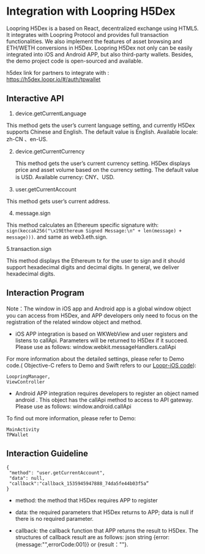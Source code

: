 # Integration with Loopring H5Dex

Loopring H5Dex is a based on React,  decentralized exchange using HTML5. It integrates with Loopring Protocol and provides full transaction functionalities. We also implement the features of asset browsing and ETH/WETH conversions in H5Dex. Loopring H5Dex not only can be easily integrated into iOS and Android APP, but also third-party wallets. Besides, the demo project code is open-sourced and available.

h5dex link for partners to integrate with : <https://h5dex.loopr.io/#/auth/tpwallet>

## **Interactive API**

1.  device.getCurrentLanguage 

   This method gets the user’s current language setting, and currently H5Dex supports Chinese and English. The default value is English. Available locale: zh-CN 、en-US. 

2. device.getCurrentCurrency

   This method gets the user’s current currency setting. H5Dex displays price and asset volume based on the currency setting. The default value is USD. Available currency: CNY、USD.

3.  user.getCurrentAccount 

   This method gets user’s current address.

4. message.sign

This method calculates an Ethereum specific signature with: `sign(keccak256("\x19Ethereum Signed Message:\n" + len(message) + message)))`. and same as web3.eth.sign.

5.transaction.sign

This method displays the Ethereum tx for the user to sign and it should support hexadecimal digits and decimal digits. In general, we deliver hexadecimal digits.

## **Interaction Program**

Note：The window in iOS app and Android app is a global window object you can access from H5Dex, and APP developers only need to focus on the registration of the related window object and method. 

- iOS APP integration is based on WKWebView and user registers and listens to callApi. Parameters will be returned to H5Dex if it succeed. Please use as follows: window.webkit.messageHandlers.callApi

 For more information about the detailed settings, please refer to Demo code.( Objective-C refers to Demo and Swift refers to our [Loopr-iOS code](https://github.com/Loopring/loopr-ios/tree/master/loopr-ios/H5Dex)):

```
LoopringManager,
ViewController
```

- Android APP integration requires developers to register an object named android . This object has the callApi method to access to API gateway. Please use as follows: window.android.callApi

To find out more information, please refer to Demo:

```
MainActivity
TPWallet
```

## **Interaction Guideline**

```
{
 "method": "user.getCurrentAccount",
 "data": null,
 "callback":"callback_1535945947888_74da5fe44b03f5a”
}
```

- method: the method that H5Dex requires APP to register

- data: the required parameters that H5Dex returns to APP; data is null if there is no required parameter.

- callback: the callback function that APP returns the result to H5Dex. The structures of callback result are as follows: json string {error:{message:"",errorCode:001}}  or  {result：""}.